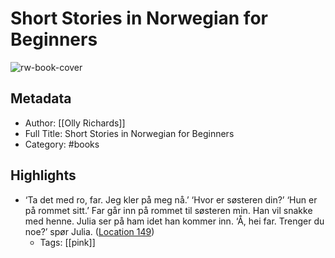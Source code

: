 # Short Stories in Norwegian for Beginners

![rw-book-cover](https://m.media-amazon.com/images/I/71cThUgzh5L._SY160.jpg)

## Metadata
- Author: [[Olly Richards]]
- Full Title: Short Stories in Norwegian for Beginners
- Category: #books

## Highlights
- ‘Ta det med ro, far. Jeg kler på meg nå.’ ‘Hvor er søsteren din?’ ‘Hun er på rommet sitt.’ Far går inn på rommet til søsteren min. Han vil snakke med henne. Julia ser på ham idet han kommer inn. ‘Å, hei far. Trenger du noe?’ spør Julia. ([Location 149](https://readwise.io/to_kindle?action=open&asin=B0819HMZ7W&location=149))
    - Tags: [[pink]] 
